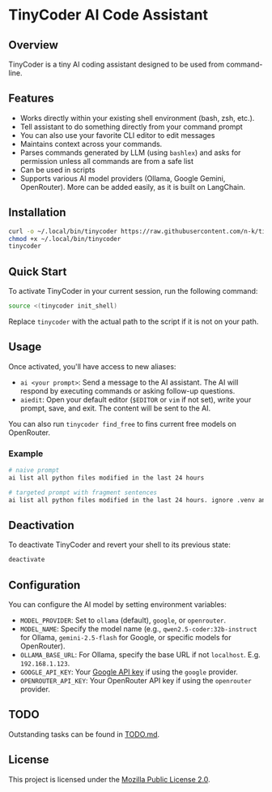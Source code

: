 # TinyCoder AI Code Assistant

## Overview

TinyCoder is a tiny AI coding assistant designed to be used from command-line.

## Features

* Works directly within your existing shell environment (bash, zsh, etc.).
* Tell assistant to do something directly from your command prompt
* You can also use your favorite CLI editor to edit messages
* Maintains context across your commands.
* Parses commands generated by LLM (using `bashlex`) and asks for permission unless all commands are from a safe list
* Can be used in scripts
* Supports various AI model providers (Ollama, Google Gemini, OpenRouter). More can be added easily, as it is built on LangChain.

## Installation

```bash
curl -o ~/.local/bin/tinycoder https://raw.githubusercontent.com/n-k/tinycoder/refs/heads/master/tinycoder.py
chmod +x ~/.local/bin/tinycoder
tinycoder
```

## Quick Start

To activate TinyCoder in your current session, run the following command:

```bash
source <(tinycoder init_shell)
```

Replace `tinycoder` with the actual path to the script if it is not on your path.

## Usage

Once activated, you'll have access to new aliases:

* `ai <your prompt>`: Send a message to the AI assistant. The AI will respond by executing commands or asking follow-up questions.
* `aiedit`: Open your default editor (`$EDITOR` or `vim` if not set), write your prompt, save, and exit. The content will be sent to the AI.

You can also run `tinycoder find_free` to fins current free models on OpenRouter.

### Example

```bash
# naive prompt
ai list all python files modified in the last 24 hours

# targeted prompt with fragment sentences
ai list all python files modified in the last 24 hours. ignore .venv and anything in .gitignore
```

## Deactivation

To deactivate TinyCoder and revert your shell to its previous state:

```bash
deactivate
```

## Configuration

You can configure the AI model by setting environment variables:

* `MODEL_PROVIDER`: Set to `ollama` (default), `google`, or `openrouter`.
* `MODEL_NAME`: Specify the model name (e.g., `qwen2.5-coder:32b-instruct` for Ollama, `gemini-2.5-flash` for Google, or specific models for OpenRouter).
* `OLLAMA_BASE_URL`: For Ollama, specify the base URL if not `localhost`. E.g. `192.168.1.123`.
* `GOOGLE_API_KEY`: Your [Google API key](https://aistudio.google.com/apikey) if using the `google` provider.
* `OPENROUTER_API_KEY`: Your OpenRouter API key if using the `openrouter` provider.

## TODO

Outstanding tasks can be found in [TODO.md](TODO.md).

## License

This project is licensed under the [Mozilla Public License 2.0](https://www.mozilla.org/MPL/2.0/).
